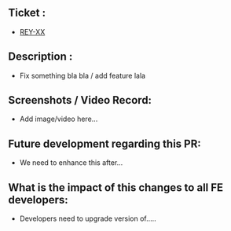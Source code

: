 ## Ticket :

-   [REY-XX](https://reyid.atlassian.net/browse/REY-XX)

## Description :

-   Fix something bla bla / add feature lala

## Screenshots / Video Record:

-   Add image/video here...

## Future development regarding this PR:

-   We need to enhance this after...

## What is the impact of this changes to all FE developers:

-   Developers need to upgrade version of.....
